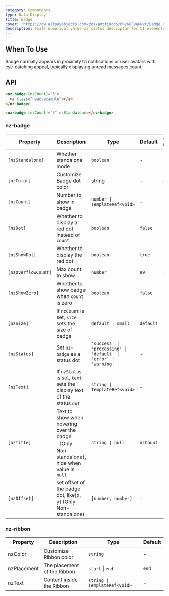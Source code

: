 ```yaml
---
category: Components
type: Data Display
title: Badge
cover: 'https://gw.alipayobjects.com/zos/antfincdn/6%26GF9WHwvY/Badge.svg'
description: Small numerical value or status descriptor for UI elements.
---
```



## When To Use

Badge normally appears in proximity to notifications or user avatars with eye-catching appeal, typically displaying unread messages count.


## API

```html
<nz-badge [nzCount]="5">
  <a class="head-example"></a>
</nz-badge>
```

```html
<nz-badge [nzCount]="5" nzStandalone></nz-badge>
```

### nz-badge

| Property            | Description                                                                                | Type                                                             | Default   | Global Config |
| ------------------- | ------------------------------------------------------------------------------------------ | ---------------------------------------------------------------- | --------- | ------------- |
| `[nzStandalone]`    | Whether standalone mode                                                                    | `boolean`                                                        | -         | -             |
| `[nzColor]`         | Customize Badge dot color                                                                  | string                                                           | -         | ✅             |
| `[nzCount]`         | Number to show in badge                                                                    | `number \| TemplateRef<void>`                                    | -         |
| `[nzDot]`           | Whether to display a red dot instead of `count`                                            | `boolean`                                                        | `false`   |
| `[nzShowDot]`       | Whether to display the red dot                                                             | `boolean`                                                        | `true`    |
| `[nzOverflowCount]` | Max count to show                                                                          | `number`                                                         | `99`      | ✅             |
| `[nzShowZero]`      | Whether to show badge when `count` is zero                                                 | `boolean`                                                        | `false`   |
| `[nzSize]`          | If `nzCount` is set, `size` sets the size of badge                                         | `default \| small`                                               | `default` |
| `[nzStatus]`        | Set `nz-badge` as a status dot                                                             | `'success' \| 'processing' \| 'default' \| 'error' \| 'warning'` | -         |
| `[nzText]`          | If `nzStatus` is set, `text` sets the display text of the status `dot`                     | `string \| TemplateRef<void>`                                    | -         |
| `[nzTitle]`         | Text to show when hovering over the badge（Only Non-standalone), hide when value is `null` | `string \| null`                                                 | `nzCount` |
| `[nzOffset]`        | set offset of the badge dot, like[x, y] (Only Non-standalone)                              | `[number, number]`                                               | -         |


### nz-ribbon

| Property    | Description                 | Type                          | Default |
| ----------- | --------------------------- | ----------------------------- | ------- |
| nzColor     | Customize Ribbon color      | `string`                      | -       |
| nzPlacement | The placement of the Ribbon | `start` \| `end`              | `end`   |
| nzText      | Content inside the Ribbon   | `string \| TemplateRef<void>` | -       |  |
